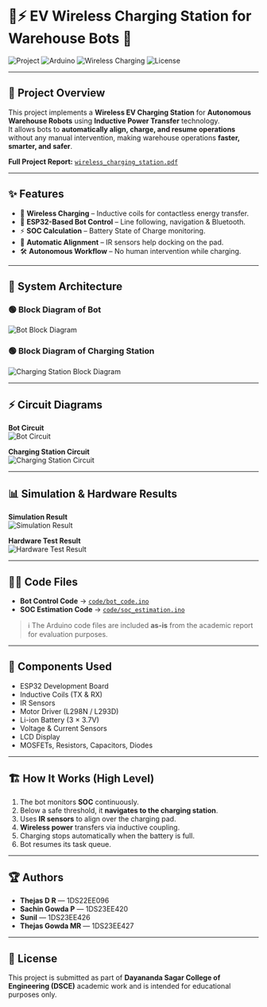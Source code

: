 # 🚗⚡ EV Wireless Charging Station for Warehouse Bots 🤖

![Project](https://img.shields.io/badge/Project-Electrical%20&%20Electronics-blue)
![Arduino](https://img.shields.io/badge/Arduino-ESP32-green)
![Wireless Charging](https://img.shields.io/badge/Technology-WPT-orange)
![License](https://img.shields.io/badge/License-Academic-yellow)

---

## 📌 Project Overview
This project implements a **Wireless EV Charging Station** for **Autonomous Warehouse Robots** using **Inductive Power Transfer** technology.  
It allows bots to **automatically align, charge, and resume operations** without any manual intervention, making warehouse operations **faster, smarter, and safer**.

**Full Project Report:** [`wireless_charging_station.pdf`](wireless_charging_station.pdf)

---

## ✨ Features
- 🔋 **Wireless Charging** – Inductive coils for contactless energy transfer.
- 🤖 **ESP32-Based Bot Control** – Line following, navigation & Bluetooth.
- ⚡ **SOC Calculation** – Battery State of Charge monitoring.
- 📶 **Automatic Alignment** – IR sensors help docking on the pad.
- 🛠️ **Autonomous Workflow** – No human intervention while charging.

---

## 🧩 System Architecture

### 🟢 Block Diagram of Bot
![Bot Block Diagram](images/block_diagram_bot.png)

### 🟢 Block Diagram of Charging Station
![Charging Station Block Diagram](images/block_diagram_station.png)

---

## ⚡ Circuit Diagrams

**Bot Circuit**  
![Bot Circuit](images/circuit_diagram_bot.png)

**Charging Station Circuit**  
![Charging Station Circuit](images/charging_station_diagram.png)

---

## 📊 Simulation & Hardware Results

**Simulation Result**  
![Simulation Result](images/simulation_result.png)

**Hardware Test Result**  
![Hardware Test Result](images/hardware_test_result.png)

---

## 👨‍💻 Code Files
- **Bot Control Code** → [`code/bot_code.ino`](code/bot_code.ino)  
- **SOC Estimation Code** → [`code/soc_estimation.ino`](code/soc_estimation.ino)

> ℹ️ The Arduino code files are included **as-is** from the academic report for evaluation purposes.

---

## 🧰 Components Used
- ESP32 Development Board
- Inductive Coils (TX & RX)
- IR Sensors
- Motor Driver (L298N / L293D)
- Li-ion Battery (3 × 3.7V)
- Voltage & Current Sensors
- LCD Display
- MOSFETs, Resistors, Capacitors, Diodes

---

## 🏗️ How It Works (High Level)
1. The bot monitors **SOC** continuously.
2. Below a safe threshold, it **navigates to the charging station**.
3. Uses **IR sensors** to align over the charging pad.
4. **Wireless power** transfers via inductive coupling.
5. Charging stops automatically when the battery is full.
6. Bot resumes its task queue.

---

## 🏆 Authors
- **Thejas D R** — 1DS22EE096  
- **Sachin Gowda P** — 1DS23EE420  
- **Sunil** — 1DS23EE426  
- **Thejas Gowda MR** — 1DS23EE427  

---

## 📜 License
This project is submitted as part of **Dayananda Sagar College of Engineering (DSCE)** academic work and is intended for educational purposes only.
